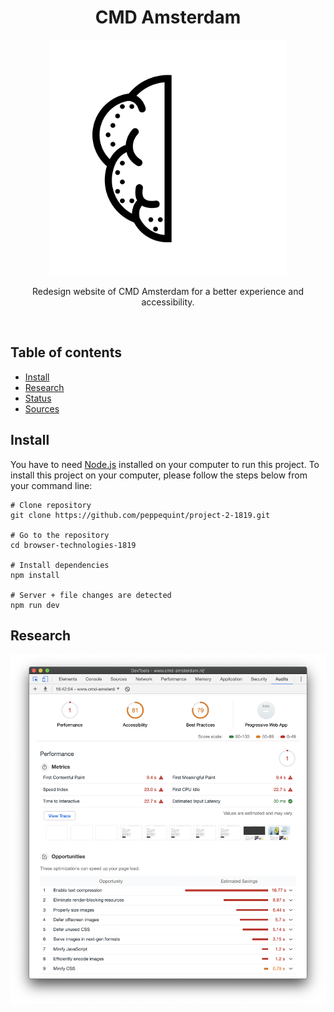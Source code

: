 <div align="center">
	<h1 align='center'>CMD Amsterdam</h1>
	<img align='center' src="./public/assets/img/cmd-gif.gif" width="380" />
</div>
<p align="center">
	Redesign website of CMD Amsterdam for a better experience and accessibility.
	<br>
	<!-- <a href="#">Live demo</a> -->
</p>
<br>

## Table of contents

- [Install](#install)
- [Research](#research)
- [Status](#status)
- [Sources](#sources)

## Install

You have to need [Node.js](https://nodejs.org/en/download/) installed on your computer to run this project. To install this project on your computer, please follow the steps below from your command line:

```shell
# Clone repository
git clone https://github.com/peppequint/project-2-1819.git

# Go to the repository
cd browser-technologies-1819

# Install dependencies
npm install

# Server + file changes are detected
npm run dev
```

## Research

![screenshot-dev-tools](./public/assets/img/screenshot-dev-tools.png)
